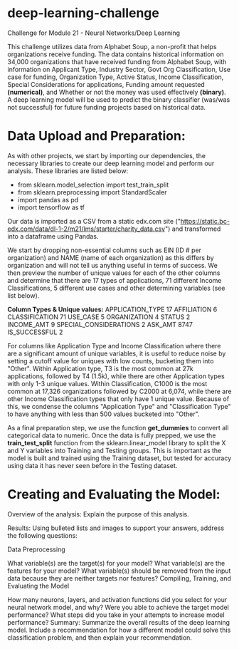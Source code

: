 # deep-learning-challenge
Challenge for Module 21 - Neural Networks/Deep Learning

This challenge utilizes data from Alphabet Soup, a non-profit that helps organizations receive funding. The data contains historical information on 34,000 organizations that have received funding from Alphabet Soup, with information on Applicant Type, Industry Sector, Govt Org Classification, Use case for funding, Organization Type, Active Status, Income Classification, Special Considerations for applications, Funding amount requested **(numerical)**, and Whether or not the money was used effectively **(binary)**. A deep learning model will be used to predict the binary classifier (was/was not successful) for future funding projects based on historical data. 

# Data Upload and Preparation: 

As with other projects, we start by importing our dependencies, the necessary libraries to create our deep learning model and perform our analysis. These libraries are listed below:

- from sklearn.model_selection import test_train_split
- from sklearn.preprocessing import StandardScaler
- import pandas as pd
- import tensorflow as tf

Our data is imported as a CSV from a static edx.com site ("https://static.bc-edx.com/data/dl-1-2/m21/lms/starter/charity_data.csv") and transformed into a dataframe using Pandas.

We start by dropping non-essential columns such as EIN (ID # per organization) and NAME (name of each organization) as this differs by organization and will not tell us anything useful in terms of success. We then preview the number of unique values for each of the other columns and determine that there are 17 types of applications, 71 different Income Classifications, 5 different use cases and other determining variables (see list below). 

**Column Types & Unique values:**
APPLICATION_TYPE            17
AFFILIATION                  6
CLASSIFICATION              71
USE_CASE                     5
ORGANIZATION                 4
STATUS                       2
INCOME_AMT                   9
SPECIAL_CONSIDERATIONS       2
ASK_AMT                   8747
IS_SUCCESSFUL                2


For columns like Application Type and Income Classification where there are a significant amount of unique variables, it is useful to reduce noise by setting a cutoff value for uniques with low counts, bucketing them into "Other". Within Application type, T3 is the most common at 27k applications, followed by T4 (1.5k), while there are other Application types with only 1-3 unique values. Within Classification, C1000 is the most common at 17,326 organizations followed by C2000 at 6,074, while there are other Income Classification types that only have 1 unique value. Because of this, we condense the columns "Application Type" and "Classification Type" to have anything with less than 500 values bucketed into "Other". 

As a final preparation step, we use the function **get_dummies** to convert all categorical data to numeric. Once the data is fully prepped, we use the **train_test_split** function from the sklearn.linear_model library to split the X and Y variables into Training and Testing groups. This is important as the model is built and trained using the Training dataset, but tested for accuracy using data it has never seen before in the Testing dataset.

# Creating and Evaluating the Model:


Overview of the analysis: Explain the purpose of this analysis.

Results: Using bulleted lists and images to support your answers, address the following questions:

Data Preprocessing

What variable(s) are the target(s) for your model?
What variable(s) are the features for your model?
What variable(s) should be removed from the input data because they are neither targets nor features?
Compiling, Training, and Evaluating the Model

How many neurons, layers, and activation functions did you select for your neural network model, and why?
Were you able to achieve the target model performance?
What steps did you take in your attempts to increase model performance?
Summary: Summarize the overall results of the deep learning model. Include a recommendation for how a different model could solve this classification problem, and then explain your recommendation.


